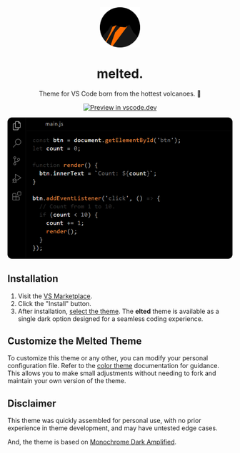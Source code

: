 <div align="center">

<img src="./icon.png" width=90 />

# melted.

Theme for VS Code born from the hottest volcanoes. 🌋

[![Preview in vscode.dev](https://img.shields.io/badge/preview%20in-vscode.dev-blue)](https://vscode.dev/editor/theme/evvvrado.melted)

![preview-dark](preview.png)

</div>

## Installation

1. Visit the [VS Marketplace](https://marketplace.visualstudio.com/items?itemName=evvvrado.melted).
2. Click the "Install" button.
3. After installation, [select the theme](https://code.visualstudio.com/docs/getstarted/themes#_selecting-the-color-theme). The **elted** theme is available as a single dark option designed for a seamless coding experience.

## Customize the Melted Theme

To customize this theme or any other, you can modify your personal configuration file. Refer to the [color theme](https://code.visualstudio.com/api/extension-guides/color-theme) documentation for guidance. This allows you to make small adjustments without needing to fork and maintain your own version of the theme.

## Disclaimer

This theme was quickly assembled for personal use, with no prior experience in theme development, and may have untested edge cases.

And, the theme is based on [Monochrome Dark Amplified](https://vscodethemes.com/e/anotherglitchinthematrix.monochrome/monochrome-dark-amplified?language=javascript).
